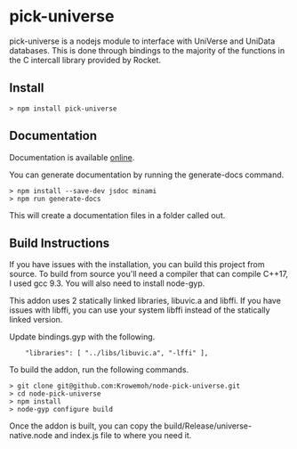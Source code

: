 # pick-universe

pick-universe is a nodejs module to interface with UniVerse and UniData databases. This is done through bindings to the majority of the functions in the C intercall library provided by Rocket.

## Install

```
> npm install pick-universe
```

## Documentation

Documentation is available [online]().

You can generate documentation by running the generate-docs command.

```
> npm install --save-dev jsdoc minami
> npm run generate-docs
```

This will create a documentation files in a folder called out.

## Build Instructions

If you have issues with the installation, you can build this project from source. To build from source you'll need a compiler that can compile C++17, I used gcc 9.3. You will also need to install node-gyp.

This addon uses 2 statically linked libraries, libuvic.a and libffi. If you have issues with libffi, you can use your system libffi instead of the statically linked version.

Update bindings.gyp with the following.

```
    "libraries": [ "../libs/libuvic.a", "-lffi" ],
```

To build the addon, run the following commands.

```
> git clone git@github.com:Krowemoh/node-pick-universe.git
> cd node-pick-universe
> npm install
> node-gyp configure build
```

Once the addon is built, you can copy the build/Release/universe-native.node and index.js file to where you need it.
